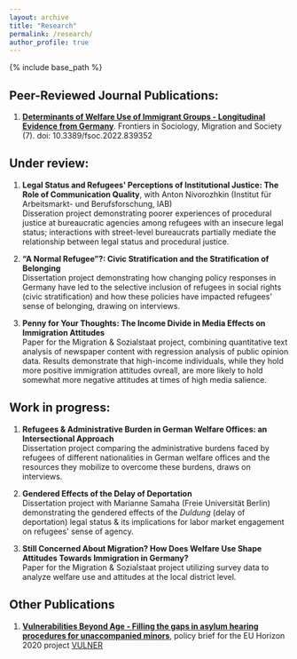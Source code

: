 ```yaml
---
layout: archive
title: "Research"
permalink: /research/
author_profile: true
---
```


{% include base_path %}

## Peer-Reviewed Journal Publications:

1. **[Determinants of Welfare Use of Immigrant Groups - Longitudinal Evidence from Germany](https://www.frontiersin.org/articles/10.3389/fsoc.2022.839352/full)**. Frontiers in Sociology, Migration and Society (7). doi: 10.3389/fsoc.2022.839352 <br>

## Under review:

1. **Legal Status and Refugees' Perceptions of Institutional Justice: The Role of Communication Quality**, with Anton Nivorozhkin (Institut für Arbeitsmarkt- und Berufsforschung, IAB)<br>
Disseration project demonstrating poorer experiences of procedural justice at bureaucratic agencies among refugees with an insecure legal status; interactions with street-level bureaucrats partially mediate the relationship between legal status and procedural justice. 

2. **“A Normal Refugee”?: Civic Stratification and the Stratification of Belonging**<br>
Dissertation project demonstrating how changing policy responses in Germany have led to the selective inclusion of refugees in social rights (civic stratification) and how these policies have impacted refugees' sense of belonging, drawing on interviews.

3. **Penny for Your Thoughts: The Income Divide in Media Effects on Immigration Attitudes**<br>
Paper for the Migration & Sozialstaat project, combining quantitative text analysis of newspaper content with regression analysis of public opinion data. Results demonstrate that high-income individuals, while they hold more positive immigration attitudes ovreall, are more likely to hold somewhat more negative attitudes at times of high media salience. 

## Work in progress:

1. **Refugees & Administrative Burden in German Welfare Offices: an Intersectional Approach**<br>
Dissertation project comparing the administrative burdens faced by refugees of different nationalities in German welfare offices and the resources they mobilize to overcome these burdens, draws on interviews.

2. **Gendered Effects of the Delay of Deportation**<br>
Dissertation project with Marianne Samaha (Freie Universität Berlin) demonstrating the gendered effects of the *Duldung* (delay of deportation) legal status & its implications for labor market engagement on refugees' sense of agency.

3. **Still Concerned About Migration? How Does Welfare Use Shape Attitudes Towards Immigration in Germany?**<br>
Paper for the Migration & Sozialstaat project utilizing survey data to analyze welfare use and attitudes at the local district level. 

## Other Publications ##

1. **[Vulnerabilities Beyond Age - Filling the gaps in asylum hearing procedures for unaccompanied minors](https://population-europe.eu/files/documents/pb28_vulner_web_1.pdf)**, policy brief for the EU Horizon 2020 project [VULNER](https://www.vulner.eu/)
